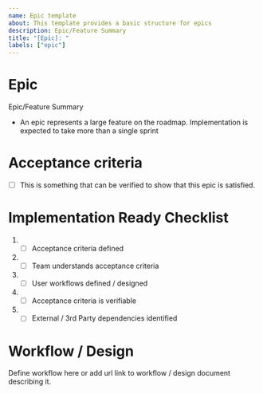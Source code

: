 ```yaml
---
name: Epic template
about: This template provides a basic structure for epics 
description: Epic/Feature Summary 
title: "[Epic]: "
labels: ["epic"]
---
```


# Epic 
Epic/Feature Summary 

* An epic represents a large feature on the roadmap. Implementation is expected to take more than a single sprint

# Acceptance criteria

- [ ] This is something that can be verified to show that this epic is satisfied.

# Implementation Ready Checklist 
1. - [ ] Acceptance criteria defined 
2. - [ ] Team understands acceptance criteria 
3. - [ ] User workflows defined / designed 
4. - [ ] Acceptance criteria is verifiable 
5. - [ ] External / 3rd Party dependencies identified

# Workflow / Design 
Define workflow here or add url link to workflow / design document describing it.